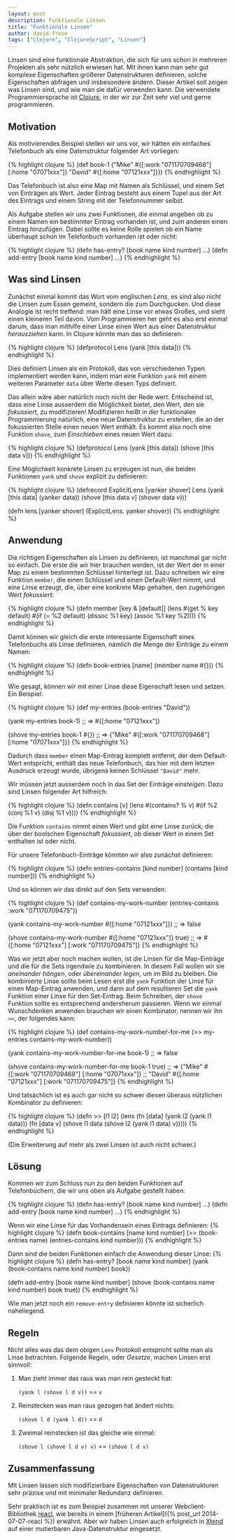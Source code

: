```yaml
---
layout: post
description: Funktionale Linsen
title: "Funktionale Linsen"
author: david-frese
tags: ["Clojure", "ClojureScript", "Linsen"]
---
```


Linsen sind eine funktionale Abstraktion, die sich für uns schon in
mehreren Projekten als sehr nützlich erwiesen hat. Mit ihnen kann man
sehr gut komplexe Eigenschaften größerer Datenstrukturen definieren,
solche Eigenschaften abfragen und insbesondere ändern. Dieser Artikel
soll zeigen was Linsen sind, und wie man sie dafür verwenden kann. Die
verwendete Programmiersprache ist [Clojure](http://clojure.org/), in
der wir zur Zeit sehr viel und gerne programmieren.

<!-- more start -->

## Motivation

Als motivierendes Beispiel stellen wir uns vor, wir hätten ein
einfaches Telefonbuch als eine Datenstruktur folgender Art vorliegen:

{% highlight clojure %}
(def book-1
  {"Mike" #{[:work "071170709468"] [:home "07071xxx"]}
   "David" #{[:home "07121xxx"]}})
{% endhighlight %}

Das Telefonbuch ist also eine Map mit Namen als Schlüssel, und einem
Set von Einträgen als Wert. Jeder Eintrag besteht aus einem Tupel aus
der Art des Eintrags und einem String mit der Telefonnummer selbst.

Als Aufgabe stellen wir uns zwei Funktionen, die einmal angeben ob zu
einem Namen ein bestimmter Eintrag vorhanden ist, und zum anderen
einen Eintrag hinzufügen. Dabei sollte es keine Rolle spielen ob ein
Name überhaupt schon im Telefonbuch vorhanden ist oder nicht:

{% highlight clojure %}
(defn has-entry? [book name kind number] ...)
(defn add-entry [book name kind number] ...)
{% endhighlight %}

## Was sind Linsen

Zunächst einmal kommt das Wort vom englischen *Lens*, es sind also
nicht die Linsen zum Essen gemeint, sondern die zum Durchgucken. Und
diese Analogie ist recht treffend: man hält eine Linse vor etwas
Großes, und sieht einen kleineren Teil davon. Vom Programmieren her
geht es also erst einmal darum, dass man mithilfe einer Linse einen
Wert aus einer Datenstruktur *herausziehen* kann. In Clojure könnte
man das so definieren:

{% highlight clojure %}
(defprotocol Lens
  (yank [this data]))
{% endhighlight %}

Dies definiert Linsen als ein Protokoll, das von verschiedenen Typen
implementiert werden kann, indem man eine Funktion `yank` mit einem
weiteren Parameter `data` über Werte diesen Typs definiert.

Das allein wäre aber natürlich noch nicht der Rede wert. Entscheind
ist, dass eine Linse ausserdem die Möglichkeit bietet, den Wert, den
sie *fokussiert*, zu modifizieren! Modifizieren heißt in der
funktionalen Programmierung natürlich, eine neue Datenstruktur zu
erstellen, die an der fokussierten Stelle einen neuen Wert enthält. Es
kommt also noch eine Funktion `shove`, zum *Einschieben* eines neuen
Wert dazu:

{% highlight clojure %}
(defprotocol Lens
  (yank [this data])
  (shove [this data v]))
{% endhighlight %}

Eine Möglichkeit konkrete Linsen zu erzeugen ist nun, die beiden
Funktionen `yank` und `shove` explizit zu definieren:

{% highlight clojure %}
(defrecord ExplicitLens
  [yanker shover]
  Lens
  (yank [this data] (yanker data))
  (shove [this data v] (shover data v)))

(defn lens
  [yanker shover]
  (ExplicitLens. yanker shover))
{% endhighlight %}

## Anwendung

Die richtigen Eigenschaften als Linsen zu definieren, ist manchmal gar
nicht so einfach. Die erste die wir hier brauchen werden, ist der Wert
der in einer Map zu einem bestimmten Schlüssel hinterlegt ist. Dazu
schreiben wir eine Funktion `member`, die einen Schlüssel und einen
Default-Wert nimmt, und eine Linse erzeugt, die, über eine konkrete
Map gehalten, den zugehörigen Wert *fokussiert*:

{% highlight clojure %}
(defn member
  [key & [default]]
  (lens #(get % key default)
        #(if (= %2 default)
           (dissoc %1 key)
           (assoc %1 key %2))))
{% endhighlight %}

Damit können wir gleich die erste interessante Eigenschaft eines
Telefonbuchs als Linse definieren, nämlich die Menge der Einträge zu
einem Namen:

{% highlight clojure %}
(defn book-entries
  [name]
  (member name #{}))
{% endhighlight %}

Wie gesagt, können wir mit einer Linse diese Eigenschaft lesen und
setzen. Ein Beispiel:

{% highlight clojure %}
(def my-entries (book-entries "David"))

(yank my-entries book-1)
;; => #{[:home "07121xxx"]}

(shove my-entries book-1 #{})
;; => {"Mike" #{[:work "071170709468"] [:home "07071xxx"]}}
{% endhighlight %}

Dadurch dass `member` einen Map-Eintrag komplett entfernt, der dem
Default-Wert entspricht, enthält das neue Telefonbuch, das hier mit
dem letzten Ausdruck erzeugt wurde, übrigens keinen Schlüssel `"David"`
mehr.

Wir müssen jetzt ausserdem noch in das Set der Einträge *einsteigen*.
Dazu sind Linsen folgender Art hilfreich:

{% highlight clojure %}
(defn contains
  [v]
  (lens #(contains? % v)
        #(if %2
           (conj %1 v)
           (disj %1 v))))
{% endhighlight %}

Die Funktion `contains` nimmt einen Wert und gibt eine Linse zurück,
die über der boolschen Eigenschaft *fokussiert*, ob dieser Wert in
einem Set enthalten ist oder nicht.

Für unsere Telefonbuch-Einträge könnten wir also zunächst definieren:

{% highlight clojure %}
(defn entries-contains [kind number]
  (contains [kind number]))
{% endhighlight %}

Und so können wir das direkt auf den Sets verwenden:

{% highlight clojure %}
(def contains-my-work-number
  (entries-contains :work "071170709475"))

(yank contains-my-work-number #{[:home "07121xxx"]})
;; => false

(shove contains-my-work-number #{[:home "07121xxx"]} true)
;; => #{[:home "07121xxx"] [:work "071170709475"]}
{% endhighlight %}

Was wir jetzt aber noch machen wollen, ist die Linsen für die
Map-Einträge und die für die Sets irgendwie zu kombinieren. In diesem
Fall wollen wir sie *aneinander hängen*, oder *übereinander legen*, um
im Bild zu bleiben. Die kombinierte Linse sollte beim Lesen erst die
`yank` Funktion der Linse für einen Map-Eintrag anwenden, und dann auf
dem resultieren Set die `yank` Funktion einer Linse für den
Set-Eintrag. Beim Schreiben, der `shove` Funktion sollte es
entsprechend andersherum passieren. Wenn wir einmal Wunschdenken
anwenden brauchen wir einen Kombinator, nennen wir ihn `>>`, der
folgendes kann:

{% highlight clojure %}
(def contains-my-work-number-for-me
  (>> my-entries contains-my-work-number))

(yank contains-my-work-number-for-me book-1)
;; => false

(shove contains-my-work-number-for-me book-1 true)
;; => {"Mike" #{[:work "071170709468"] [:home "07071xxx"]}
;;     "David" #{[:home "07121xxx"] [:work "071170709475"]}
{% endhighlight %}

Und tatsächlich ist es auch gar nicht so schwer diesen überaus
nützlichen Kombinator zu definieren:

{% highlight clojure %}
(defn >>
  [l1 l2]
  (lens (fn [data] (yank l2 (yank l1 data)))
        (fn [data v] (shove l1 data (shove l2 (yank l1 data) v)))))
{% endhighlight %}

(Die Erweiterung auf mehr als zwei Linsen ist auch nicht schwer.)

## Lösung

Kommen wir zum Schluss nun zu den beiden Funktionen auf
Telefonbüchern, die wir uns oben als Aufgabe gestellt haben:

{% highlight clojure %}
(defn has-entry? [book name kind number] ...)
(defn add-entry [book name kind number] ...)
{% endhighlight %}

Wenn wir eine Linse für das Vorhandensein eines Eintrags definieren:
{% highlight clojure %}
(defn book-contains [name kind number]
  (>> (book-entries name)
      (entries-contains kind number)))
{% endhighlight %}

Dann sind die beiden Funktionen einfach die Anwendung dieser Linse:
{% highlight clojure %}
(defn has-entry? [book name kind number]
  (yank (book-contains name kind number) book))

(defn add-entry [book name kind number]
  (shove (book-contains name kind number) book true))
{% endhighlight %}

Wie man jetzt noch ein `remove-entry` definieren könnte ist sicherlich naheliegend.

## Regeln

Nicht alles was das dem obigen `Lens` Protokoll entspricht sollte man
als Linse betrachten. Folgende Regeln, oder *Gesetze*, machen Linsen
erst sinnvoll:

1. Man zieht immer das raus was man rein gesteckt hat:

    `(yank l (shove l d v))` == `v`

2. Reinstecken was man raus gezogen hat ändert nichts:

    `(shove l d (yank l d))` == `d`

3. Zweimal reinstecken ist das gleiche wie einmal:

    `(shove l (shove l d v) v)` == `(shove l d v)`

## Zusammenfassung

Mit Linsen lassen sich modifizierbare Eigenschaften von
Datenstrukturen sehr präzise und mit minimaler Redundanz definieren.

Sehr praktisch ist es zum Beispiel zusammen mit unserer
Webclient-Bibliothek [reacl](https://github.com/active-group/reacl),
wie bereits in einem [früheren Artikel]({% post_url 2014-07-07-reacl %})
erwähnt. Aber wir haben Linsen auch erfolgreich in
[Xtend](http://www.eclipse.org/xtend/) auf einer mutierbaren
Java-Datenstruktur eingesetzt.
